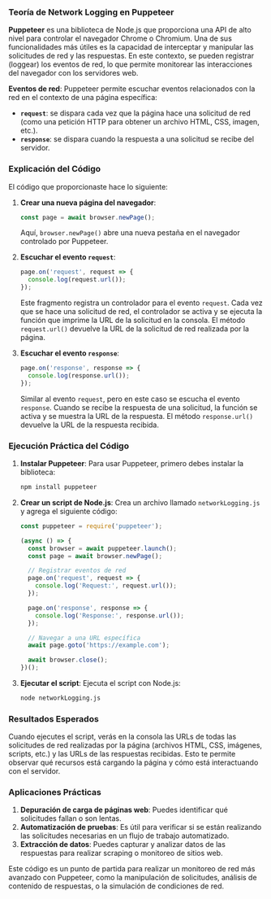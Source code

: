 ### Teoría de Network Logging en Puppeteer

**Puppeteer** es una biblioteca de Node.js que proporciona una API de alto nivel para controlar el navegador Chrome o Chromium. Una de sus funcionalidades más útiles es la capacidad de interceptar y manipular las solicitudes de red y las respuestas. En este contexto, se pueden registrar (loggear) los eventos de red, lo que permite monitorear las interacciones del navegador con los servidores web.

**Eventos de red**: 
Puppeteer permite escuchar eventos relacionados con la red en el contexto de una página específica:
- **`request`**: se dispara cada vez que la página hace una solicitud de red (como una petición HTTP para obtener un archivo HTML, CSS, imagen, etc.).
- **`response`**: se dispara cuando la respuesta a una solicitud se recibe del servidor.

### Explicación del Código

El código que proporcionaste hace lo siguiente:

1. **Crear una nueva página del navegador**:
   ```javascript
   const page = await browser.newPage();
   ```
   Aquí, `browser.newPage()` abre una nueva pestaña en el navegador controlado por Puppeteer.

2. **Escuchar el evento `request`**:
   ```javascript
   page.on('request', request => {
     console.log(request.url());
   });
   ```
   Este fragmento registra un controlador para el evento `request`. Cada vez que se hace una solicitud de red, el controlador se activa y se ejecuta la función que imprime la URL de la solicitud en la consola. El método `request.url()` devuelve la URL de la solicitud de red realizada por la página.

3. **Escuchar el evento `response`**:
   ```javascript
   page.on('response', response => {
     console.log(response.url());
   });
   ```
   Similar al evento `request`, pero en este caso se escucha el evento `response`. Cuando se recibe la respuesta de una solicitud, la función se activa y se muestra la URL de la respuesta. El método `response.url()` devuelve la URL de la respuesta recibida.

### Ejecución Práctica del Código

1. **Instalar Puppeteer**:
   Para usar Puppeteer, primero debes instalar la biblioteca:
   ```bash
   npm install puppeteer
   ```

2. **Crear un script de Node.js**:
   Crea un archivo llamado `networkLogging.js` y agrega el siguiente código:
   ```javascript
   const puppeteer = require('puppeteer');

   (async () => {
     const browser = await puppeteer.launch();
     const page = await browser.newPage();

     // Registrar eventos de red
     page.on('request', request => {
       console.log('Request:', request.url());
     });

     page.on('response', response => {
       console.log('Response:', response.url());
     });

     // Navegar a una URL específica
     await page.goto('https://example.com');

     await browser.close();
   })();
   ```

3. **Ejecutar el script**:
   Ejecuta el script con Node.js:
   ```bash
   node networkLogging.js
   ```

### Resultados Esperados

Cuando ejecutes el script, verás en la consola las URLs de todas las solicitudes de red realizadas por la página (archivos HTML, CSS, imágenes, scripts, etc.) y las URLs de las respuestas recibidas. Esto te permite observar qué recursos está cargando la página y cómo está interactuando con el servidor.

### Aplicaciones Prácticas

1. **Depuración de carga de páginas web**: Puedes identificar qué solicitudes fallan o son lentas.
2. **Automatización de pruebas**: Es útil para verificar si se están realizando las solicitudes necesarias en un flujo de trabajo automatizado.
3. **Extracción de datos**: Puedes capturar y analizar datos de las respuestas para realizar scraping o monitoreo de sitios web.

Este código es un punto de partida para realizar un monitoreo de red más avanzado con Puppeteer, como la manipulación de solicitudes, análisis de contenido de respuestas, o la simulación de condiciones de red.
